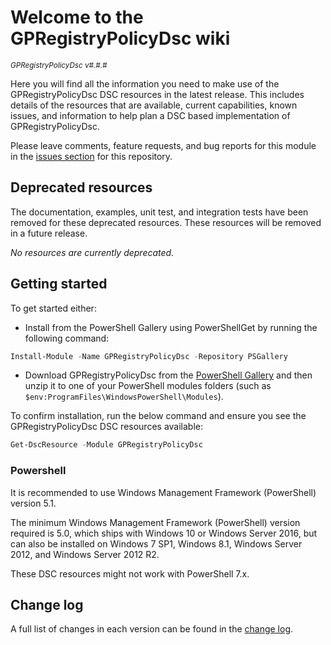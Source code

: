 # Welcome to the GPRegistryPolicyDsc wiki

<sup>*GPRegistryPolicyDsc v#.#.#*</sup>

Here you will find all the information you need to make use of the GPRegistryPolicyDsc
DSC resources in the latest release. This includes details of the resources
that are available, current capabilities, known issues, and information to
help plan a DSC based implementation of GPRegistryPolicyDsc.

Please leave comments, feature requests, and bug reports for this module in
the [issues section](https://github.com/dsccommunity/GPRegistryPolicyDsc/issues)
for this repository.

## Deprecated resources

The documentation, examples, unit test, and integration tests have been removed
for these deprecated resources. These resources will be removed
in a future release.

*No resources are currently deprecated.*

## Getting started

To get started either:

- Install from the PowerShell Gallery using PowerShellGet by running the
  following command:

```powershell
Install-Module -Name GPRegistryPolicyDsc -Repository PSGallery
```

- Download GPRegistryPolicyDsc from the [PowerShell Gallery](https://www.powershellgallery.com/packages/GPRegistryPolicyDsc)
  and then unzip it to one of your PowerShell modules folders (such as
  `$env:ProgramFiles\WindowsPowerShell\Modules`).

To confirm installation, run the below command and ensure you see the GPRegistryPolicyDsc
DSC resources available:

```powershell
Get-DscResource -Module GPRegistryPolicyDsc
```

### Powershell

It is recommended to use Windows Management Framework (PowerShell) version 5.1.

The minimum Windows Management Framework (PowerShell) version required is 5.0,
which ships with Windows 10 or Windows Server 2016, but can also be installed
on Windows 7 SP1, Windows 8.1, Windows Server 2012, and Windows Server 2012 R2.

These DSC resources might not work with PowerShell 7.x.

## Change log

A full list of changes in each version can be found in the [change log](https://github.com/dsccommunity/SqlServerDsc/blob/main/CHANGELOG.md).
